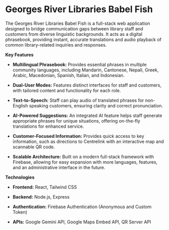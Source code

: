 # Georges River Libraries Babel Fish

The Georges River Libraries Babel Fish is a full-stack web application designed to bridge communication gaps between library staff and customers from diverse linguistic backgrounds. It acts as a digital phrasebook, providing instant, accurate translations and audio playback of common library-related inquiries and responses.

**Key Features**

* **Multilingual Phrasebook:** Provides essential phrases in multiple community languages, including Mandarin, Cantonese, Nepali, Greek, Arabic, Macedonian, Spanish, Italian, and Indonesian.

* **Dual-User Modes:** Features distinct interfaces for staff and customers, with tailored content and functionality for each role.

* **Text-to-Speech:** Staff can play audio of translated phrases for non-English speaking customers, ensuring clarity and correct pronunciation.

* **AI-Powered Suggestions:** An integrated AI feature helps staff generate appropriate phrases for unique situations, offering on-the-fly translations for enhanced service.

* **Customer-Focused Information:** Provides quick access to key information, such as directions to Centrelink with an interactive map and scannable QR code.

* **Scalable Architecture:** Built on a modern full-stack framework with Firebase, allowing for easy expansion with more languages, features, and an administrative interface in the future.

**Technologies**

* **Frontend:** React, Tailwind CSS

* **Backend:** Node.js, Express

* **Authentication:** Firebase Authentication (Anonymous and Custom Token)

* **APIs:** Google Gemini API, Google Maps Embed API, QR Server API
